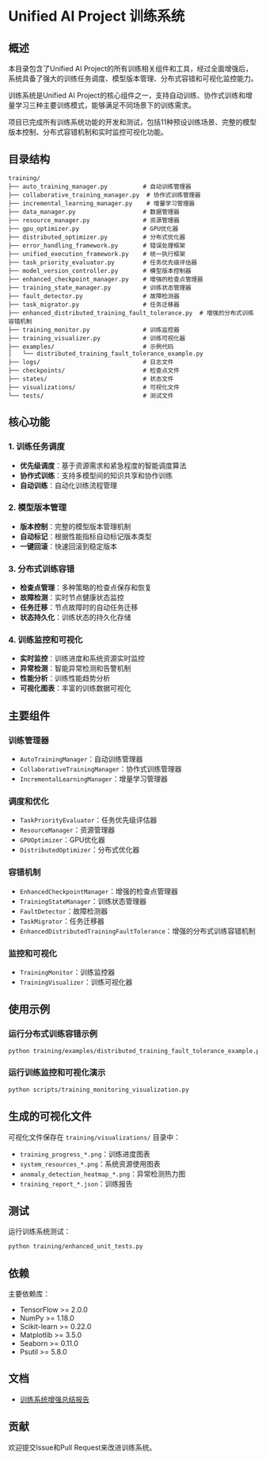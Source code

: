 # Unified AI Project 训练系统

## 概述

本目录包含了Unified AI Project的所有训练相关组件和工具，经过全面增强后，系统具备了强大的训练任务调度、模型版本管理、分布式容错和可视化监控能力。

训练系统是Unified AI Project的核心组件之一，支持自动训练、协作式训练和增量学习三种主要训练模式，能够满足不同场景下的训练需求。

项目已完成所有训练系统功能的开发和测试，包括11种预设训练场景、完整的模型版本控制、分布式容错机制和实时监控可视化功能。

## 目录结构

```
training/
├── auto_training_manager.py          # 自动训练管理器
├── collaborative_training_manager.py  # 协作式训练管理器
├── incremental_learning_manager.py    # 增量学习管理器
├── data_manager.py                   # 数据管理器
├── resource_manager.py               # 资源管理器
├── gpu_optimizer.py                  # GPU优化器
├── distributed_optimizer.py          # 分布式优化器
├── error_handling_framework.py       # 错误处理框架
├── unified_execution_framework.py    # 统一执行框架
├── task_priority_evaluator.py        # 任务优先级评估器
├── model_version_controller.py       # 模型版本控制器
├── enhanced_checkpoint_manager.py    # 增强的检查点管理器
├── training_state_manager.py         # 训练状态管理器
├── fault_detector.py                 # 故障检测器
├── task_migrator.py                  # 任务迁移器
├── enhanced_distributed_training_fault_tolerance.py  # 增强的分布式训练容错机制
├── training_monitor.py               # 训练监控器
├── training_visualizer.py            # 训练可视化器
├── examples/                         # 示例代码
│   └── distributed_training_fault_tolerance_example.py
├── logs/                             # 日志文件
├── checkpoints/                      # 检查点文件
├── states/                           # 状态文件
├── visualizations/                   # 可视化文件
└── tests/                            # 测试文件
```

## 核心功能

### 1. 训练任务调度
- **优先级调度**：基于资源需求和紧急程度的智能调度算法
- **协作式训练**：支持多模型间的知识共享和协作训练
- **自动训练**：自动化训练流程管理

### 2. 模型版本管理
- **版本控制**：完整的模型版本管理机制
- **自动标记**：根据性能指标自动标记版本类型
- **一键回滚**：快速回滚到稳定版本

### 3. 分布式训练容错
- **检查点管理**：多种策略的检查点保存和恢复
- **故障检测**：实时节点健康状态监控
- **任务迁移**：节点故障时的自动任务迁移
- **状态持久化**：训练状态的持久化存储

### 4. 训练监控和可视化
- **实时监控**：训练进度和系统资源实时监控
- **异常检测**：智能异常检测和告警机制
- **性能分析**：训练性能趋势分析
- **可视化图表**：丰富的训练数据可视化

## 主要组件

### 训练管理器
- `AutoTrainingManager`：自动训练管理器
- `CollaborativeTrainingManager`：协作式训练管理器
- `IncrementalLearningManager`：增量学习管理器

### 调度和优化
- `TaskPriorityEvaluator`：任务优先级评估器
- `ResourceManager`：资源管理器
- `GPUOptimizer`：GPU优化器
- `DistributedOptimizer`：分布式优化器

### 容错机制
- `EnhancedCheckpointManager`：增强的检查点管理器
- `TrainingStateManager`：训练状态管理器
- `FaultDetector`：故障检测器
- `TaskMigrator`：任务迁移器
- `EnhancedDistributedTrainingFaultTolerance`：增强的分布式训练容错机制

### 监控和可视化
- `TrainingMonitor`：训练监控器
- `TrainingVisualizer`：训练可视化器

## 使用示例

### 运行分布式训练容错示例
```bash
python training/examples/distributed_training_fault_tolerance_example.py
```

### 运行训练监控和可视化演示
```bash
python scripts/training_monitoring_visualization.py
```

## 生成的可视化文件

可视化文件保存在 `training/visualizations/` 目录中：
- `training_progress_*.png`：训练进度图表
- `system_resources_*.png`：系统资源使用图表
- `anomaly_detection_heatmap_*.png`：异常检测热力图
- `training_report_*.json`：训练报告

## 测试

运行训练系统测试：
```bash
python training/enhanced_unit_tests.py
```

## 依赖

主要依赖库：
- TensorFlow >= 2.0.0
- NumPy >= 1.18.0
- Scikit-learn >= 0.22.0
- Matplotlib >= 3.5.0
- Seaborn >= 0.11.0
- Psutil >= 5.8.0

## 文档

- [训练系统增强总结报告](../docs/training_system_enhancement_summary.md)

## 贡献

欢迎提交Issue和Pull Request来改进训练系统。
